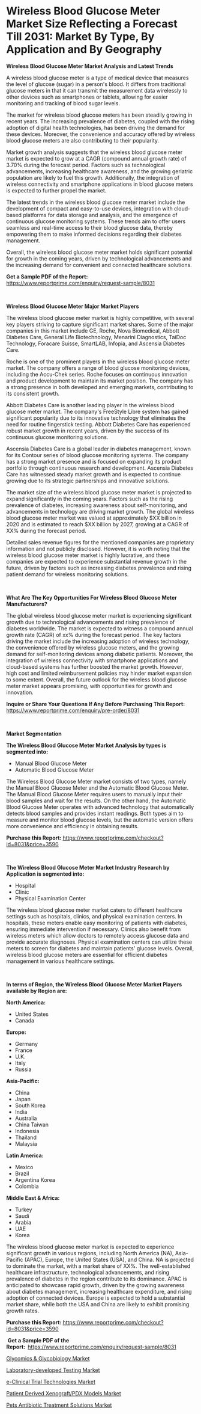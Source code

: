 <p><h1>Wireless Blood Glucose Meter Market Size Reflecting a Forecast Till 2031: Market By Type, By Application and By Geography</h1></p><p><strong>Wireless Blood Glucose Meter Market Analysis and Latest Trends</strong></p>
<p><p>A wireless blood glucose meter is a type of medical device that measures the level of glucose (sugar) in a person's blood. It differs from traditional glucose meters in that it can transmit the measurement data wirelessly to other devices such as smartphones or tablets, allowing for easier monitoring and tracking of blood sugar levels.</p><p>The market for wireless blood glucose meters has been steadily growing in recent years. The increasing prevalence of diabetes, coupled with the rising adoption of digital health technologies, has been driving the demand for these devices. Moreover, the convenience and accuracy offered by wireless blood glucose meters are also contributing to their popularity.</p><p>Market growth analysis suggests that the wireless blood glucose meter market is expected to grow at a CAGR (compound annual growth rate) of 3.70% during the forecast period. Factors such as technological advancements, increasing healthcare awareness, and the growing geriatric population are likely to fuel this growth. Additionally, the integration of wireless connectivity and smartphone applications in blood glucose meters is expected to further propel the market.</p><p>The latest trends in the wireless blood glucose meter market include the development of compact and easy-to-use devices, integration with cloud-based platforms for data storage and analysis, and the emergence of continuous glucose monitoring systems. These trends aim to offer users seamless and real-time access to their blood glucose data, thereby empowering them to make informed decisions regarding their diabetes management.</p><p>Overall, the wireless blood glucose meter market holds significant potential for growth in the coming years, driven by technological advancements and the increasing demand for convenient and connected healthcare solutions.</p></p>
<p><strong>Get a Sample PDF of the Report:&nbsp;</strong> <a href="https://www.reportprime.com/enquiry/request-sample/8031">https://www.reportprime.com/enquiry/request-sample/8031</a></p>
<p>&nbsp;</p>
<p><strong>Wireless Blood Glucose Meter Major Market Players</strong></p>
<p><p>The wireless blood glucose meter market is highly competitive, with several key players striving to capture significant market shares. Some of the major companies in this market include GE, Roche, Nova Biomedical, Abbott Diabetes Care, General Life Biotechnology, Menarini Diagnostics, TaiDoc Technology, Foracare Suisse, SmartLAB, Infopia, and Ascensia Diabetes Care.</p><p>Roche is one of the prominent players in the wireless blood glucose meter market. The company offers a range of blood glucose monitoring devices, including the Accu-Chek series. Roche focuses on continuous innovation and product development to maintain its market position. The company has a strong presence in both developed and emerging markets, contributing to its consistent growth.</p><p>Abbott Diabetes Care is another leading player in the wireless blood glucose meter market. The company's FreeStyle Libre system has gained significant popularity due to its innovative technology that eliminates the need for routine fingerstick testing. Abbott Diabetes Care has experienced robust market growth in recent years, driven by the success of its continuous glucose monitoring solutions.</p><p>Ascensia Diabetes Care is a global leader in diabetes management, known for its Contour series of blood glucose monitoring systems. The company has a strong market presence and is focused on expanding its product portfolio through continuous research and development. Ascensia Diabetes Care has witnessed steady market growth and is expected to continue growing due to its strategic partnerships and innovative solutions.</p><p>The market size of the wireless blood glucose meter market is projected to expand significantly in the coming years. Factors such as the rising prevalence of diabetes, increasing awareness about self-monitoring, and advancements in technology are driving market growth. The global wireless blood glucose meter market was valued at approximately $XX billion in 2020 and is estimated to reach $XX billion by 2027, growing at a CAGR of XX% during the forecast period.</p><p>Detailed sales revenue figures for the mentioned companies are proprietary information and not publicly disclosed. However, it is worth noting that the wireless blood glucose meter market is highly lucrative, and these companies are expected to experience substantial revenue growth in the future, driven by factors such as increasing diabetes prevalence and rising patient demand for wireless monitoring solutions.</p></p>
<p>&nbsp;</p>
<p><strong>What Are The Key Opportunities For Wireless Blood Glucose Meter Manufacturers?</strong></p>
<p><p>The global wireless blood glucose meter market is experiencing significant growth due to technological advancements and rising prevalence of diabetes worldwide. The market is expected to witness a compound annual growth rate (CAGR) of xx% during the forecast period. The key factors driving the market include the increasing adoption of wireless technology, the convenience offered by wireless glucose meters, and the growing demand for self-monitoring devices among diabetic patients. Moreover, the integration of wireless connectivity with smartphone applications and cloud-based systems has further boosted the market growth. However, high cost and limited reimbursement policies may hinder market expansion to some extent. Overall, the future outlook for the wireless blood glucose meter market appears promising, with opportunities for growth and innovation.</p></p>
<p><strong>Inquire or Share Your Questions If Any Before Purchasing This Report:</strong> <a href="https://www.reportprime.com/enquiry/pre-order/8031">https://www.reportprime.com/enquiry/pre-order/8031</a></p>
<p>&nbsp;</p>
<p><strong>Market Segmentation</strong></p>
<p><strong>The Wireless Blood Glucose Meter Market Analysis by types is segmented into:</strong></p>
<p><ul><li>Manual Blood Glucose Meter</li><li>Automatic Blood Glucose Meter</li></ul></p>
<p><p>The Wireless Blood Glucose Meter market consists of two types, namely the Manual Blood Glucose Meter and the Automatic Blood Glucose Meter. The Manual Blood Glucose Meter requires users to manually input their blood samples and wait for the results. On the other hand, the Automatic Blood Glucose Meter operates with advanced technology that automatically detects blood samples and provides instant readings. Both types aim to measure and monitor blood glucose levels, but the automatic version offers more convenience and efficiency in obtaining results.</p></p>
<p><strong>Purchase this Report:&nbsp;</strong><a href="https://www.reportprime.com/checkout?id=8031&price=3590">https://www.reportprime.com/checkout?id=8031&price=3590</a></p>
<p>&nbsp;</p>
<p><strong>The Wireless Blood Glucose Meter Market Industry Research by Application is segmented into:</strong></p>
<p><ul><li>Hospital</li><li>Clinic</li><li>Physical Examination Center</li></ul></p>
<p><p>The wireless blood glucose meter market caters to different healthcare settings such as hospitals, clinics, and physical examination centers. In hospitals, these meters enable easy monitoring of patients with diabetes, ensuring immediate intervention if necessary. Clinics also benefit from wireless meters which allow doctors to remotely access glucose data and provide accurate diagnoses. Physical examination centers can utilize these meters to screen for diabetes and maintain patients' glucose levels. Overall, wireless blood glucose meters are essential for efficient diabetes management in various healthcare settings.</p></p>
<p>&nbsp;</p>
<p><strong>In terms of Region, the Wireless Blood Glucose Meter Market Players available by Region are:</strong></p>
<p>
    <p> <strong> North America: </strong>
        <ul>
            <li>United States</li>
            <li>Canada</li>
        </ul>
        </p> 
    <p> <strong> Europe: </strong>
        <ul>
            <li>Germany</li>
            <li>France</li>
            <li>U.K.</li>
            <li>Italy</li>
            <li>Russia</li>
        </ul>
        </p> 
    <p> <strong> Asia-Pacific: </strong>
        <ul>
            <li>China</li>
            <li>Japan</li>
            <li>South Korea</li>
            <li>India</li>
            <li>Australia</li>
            <li>China Taiwan</li>
            <li>Indonesia</li>
            <li>Thailand</li>
            <li>Malaysia</li>
        </ul>
        </p> 
    <p> <strong> Latin America: </strong>
        <ul>
            <li>Mexico</li>
            <li>Brazil</li>
            <li>Argentina Korea</li>
            <li>Colombia</li>
        </ul>
        </p> 
    <p> <strong> Middle East & Africa: </strong>
        <ul>
            <li>Turkey</li>
            <li>Saudi</li>
            <li>Arabia</li>
            <li>UAE</li>
            <li>Korea</li>
        </ul>
    </p>
    </p>
<p><p>The wireless blood glucose meter market is expected to experience significant growth in various regions, including North America (NA), Asia-Pacific (APAC), Europe, the United States (USA), and China. NA is projected to dominate the market, with a market share of XX%. The well-established healthcare infrastructure, technological advancements, and rising prevalence of diabetes in the region contribute to its dominance. APAC is anticipated to showcase rapid growth, driven by the growing awareness about diabetes management, increasing healthcare expenditure, and rising adoption of connected devices. Europe is expected to hold a substantial market share, while both the USA and China are likely to exhibit promising growth rates.</p></p>
<p><strong>Purchase this Report: </strong><a href="https://www.reportprime.com/checkout?id=8031&price=3590">https://www.reportprime.com/checkout?id=8031&price=3590</a></p>
<p>&nbsp;<strong>Get a Sample PDF of the Report:&nbsp;&nbsp;</strong><a href="https://www.reportprime.com/enquiry/request-sample/8031">https://www.reportprime.com/enquiry/request-sample/8031</a></p>
<p><strong></strong></p>
<p><p><a href="https://github.com/CliffMedina6/Market-Research-Report-List-3/blob/main/glycomics-glycobiology-market.md">Glycomics & Glycobiology Market</a></p><p><a href="https://github.com/RickHolmes3/Market-Research-Report-List-3/blob/main/laboratory-developed-testing-market.md">Laboratory-developed Testing Market</a></p><p><a href="https://github.com/JameTravis/Market-Research-Report-List-3/blob/main/e-clinical-trial-technologies-market.md">e-Clinical Trial Technologies Market</a></p><p><a href="https://github.com/RichRobinson5/Market-Research-Report-List-3/blob/main/patient-derived-xenograftpdx-models-market.md">Patient Derived Xenograft/PDX Models Market</a></p><p><a href="https://github.com/GroverBarry/Market-Research-Report-List-3/blob/main/pets-antibiotic-treatment-solutions-market.md">Pets Antibiotic Treatment Solutions Market</a></p></p>